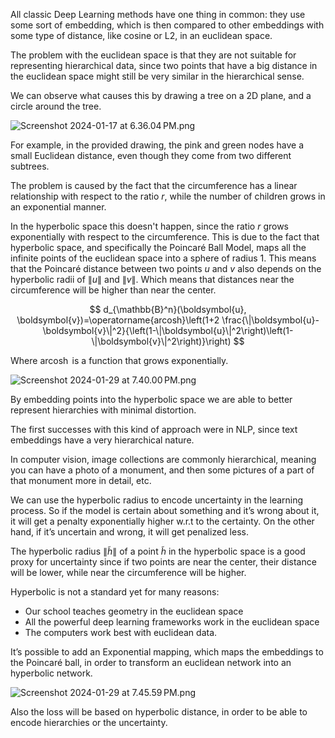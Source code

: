 All classic Deep Learning methods have one thing in common: they use some sort of embedding, which is then compared to other embeddings with some type of distance, like cosine or L2, in an euclidean space.

The problem with the euclidean space is that they are not suitable for representing hierarchical data, since two points that have a big distance in the euclidean space might still be very similar in the hierarchical sense.

We can observe what causes this by drawing a tree on a 2D plane, and a circle around the tree.

![Screenshot 2024-01-17 at 6.36.04 PM.png](Screenshot_2024-01-17_at_6.36.04_PM.png)

For example, in the provided drawing, the pink and green nodes have a small Euclidean distance, even though they come from two different subtrees.

The problem is caused by the fact that the circumference has a linear relationship with respect to the ratio $r$, while the number of children grows in an exponential manner. 

In the hyperbolic space this doesn't happen, since the ratio $r$ grows exponentially with respect to the circumference. This is due to the fact that hyperbolic space, and specifically the Poincaré Ball Model, maps all the infinite points of the euclidean space into a sphere of radius $1$. This means that the Poincaré distance between two points $u$ and $v$ also depends on the hyperbolic radii of $\|u\|$ and $\|v\|$. Which means that distances near the circumference will be higher than near the center.

$$
d_{\mathbb{B}^n}(\boldsymbol{u}, \boldsymbol{v})=\operatorname{arcosh}\left(1+2 \frac{\|\boldsymbol{u}-\boldsymbol{v}\|^2}{\left(1-\|\boldsymbol{u}\|^2\right)\left(1-\|\boldsymbol{v}\|^2\right)}\right)
$$

Where $\operatorname{arcosh}$ is a function that grows exponentially.

![Screenshot 2024-01-29 at 7.40.00 PM.png](Screenshot_2024-01-29_at_7.40.00_PM.png)

By embedding points into the hyperbolic space we are able to better represent hierarchies with minimal distortion.

The first successes with this kind of approach were in NLP, since text embeddings have a very hierarchical nature.

In computer vision, image collections are commonly hierarchical, meaning you can have a photo of a monument, and then some pictures of a part of that monument more in detail, etc.

We can use the hyperbolic radius to encode uncertainty in the learning process. So if the model is certain about something and it’s wrong about it, it will get a penalty exponentially higher w.r.t to the certainty. On the other hand, if it’s uncertain and wrong, it will get penalized less.

The hyperbolic radius $\|\tilde{h}\|$ of a point $\tilde{h}$ in the hyperbolic space is a good proxy for uncertainty since if two points are near the center, their distance will be lower, while near the circumference will be higher.

Hyperbolic is not a standard yet for many reasons:

- Our school teaches geometry in the euclidean space
- All the powerful deep learning frameworks work in the euclidean space
- The computers work best with euclidean data.

It’s possible to add an Exponential mapping, which maps the embeddings to the Poincaré ball, in order to transform an euclidean network into an hyperbolic network.

![Screenshot 2024-01-29 at 7.45.59 PM.png](Screenshot_2024-01-29_at_7.45.59_PM.png)

Also the loss will be based on hyperbolic distance, in order to be able to encode hierarchies or the uncertainty.